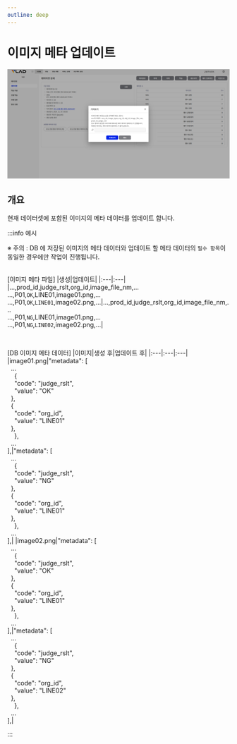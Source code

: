 ```yaml
---
outline: deep
---
```


# 이미지 메타 업데이트

![이미지 메타 없데이트](/public/ko/data/dataset-update-meta.png)


## 개요
현재 데이터셋에 포함된 이미지의 메타 데이터를 업데이트 합니다.

:::info 예시

※ 주의 : DB 에 저장된 이미지의 메타 데이터와 업데이트 할 메타 데이터의 `필수 항목`이 동일한 경우에만 작업이 진행됩니다.
<br><br>

[이미지 메타 파일]
|생성|업데이트|
|:---|:---|
|...,prod_id,judge_rslt,org_id,image_file_nm,...<br>...,P01,`OK`,LINE01,image01.png,...<br>...,P01,`OK`,`LINE01`,image02.png,...|...,prod_id,judge_rslt,org_id,image_file_nm,...<br>...,P01,`NG`,LINE01,image01.png,...<br>...,P01,`NG`,`LINE02`,image02.png,...|

<br>

[DB 이미지 메타 데이터]
|이미지|생성 후|업데이트 후|
|:---|:---|:---|
|image01.png|"metadata":&nbsp;[<br>&nbsp;&nbsp;...<br>&nbsp;&nbsp;&nbsp;&nbsp;{<br>&nbsp;&nbsp;&nbsp;&nbsp;"code":&nbsp;"judge_rslt",<br>&nbsp;&nbsp;&nbsp;&nbsp;"value":&nbsp;"OK"<br>&nbsp;&nbsp;},<br>&nbsp;&nbsp;{<br>&nbsp;&nbsp;&nbsp;&nbsp;"code":&nbsp;"org_id",<br>&nbsp;&nbsp;&nbsp;&nbsp;"value":&nbsp;"LINE01"<br>&nbsp;&nbsp;},<br>&nbsp;&nbsp;&nbsp;&nbsp;},<br>&nbsp;&nbsp;...<br>],|"metadata":&nbsp;[<br>&nbsp;&nbsp;...<br>&nbsp;&nbsp;&nbsp;&nbsp;{<br>&nbsp;&nbsp;&nbsp;&nbsp;"code":&nbsp;"judge_rslt",<br>&nbsp;&nbsp;&nbsp;&nbsp;"value":&nbsp;"NG"<br>&nbsp;&nbsp;},<br>&nbsp;&nbsp;{<br>&nbsp;&nbsp;&nbsp;&nbsp;"code":&nbsp;"org_id",<br>&nbsp;&nbsp;&nbsp;&nbsp;"value":&nbsp;"LINE01"<br>&nbsp;&nbsp;},<br>&nbsp;&nbsp;&nbsp;&nbsp;},<br>&nbsp;&nbsp;...<br>],|
|image02.png|"metadata":&nbsp;[<br>&nbsp;&nbsp;...<br>&nbsp;&nbsp;&nbsp;&nbsp;{<br>&nbsp;&nbsp;&nbsp;&nbsp;"code":&nbsp;"judge_rslt",<br>&nbsp;&nbsp;&nbsp;&nbsp;"value":&nbsp;"OK"<br>&nbsp;&nbsp;},<br>&nbsp;&nbsp;{<br>&nbsp;&nbsp;&nbsp;&nbsp;"code":&nbsp;"org_id",<br>&nbsp;&nbsp;&nbsp;&nbsp;"value":&nbsp;"LINE01"<br>&nbsp;&nbsp;},<br>&nbsp;&nbsp;&nbsp;&nbsp;},<br>&nbsp;&nbsp;...<br>],|"metadata":&nbsp;[<br>&nbsp;&nbsp;...<br>&nbsp;&nbsp;&nbsp;&nbsp;{<br>&nbsp;&nbsp;&nbsp;&nbsp;"code":&nbsp;"judge_rslt",<br>&nbsp;&nbsp;&nbsp;&nbsp;"value":&nbsp;"NG"<br>&nbsp;&nbsp;},<br>&nbsp;&nbsp;{<br>&nbsp;&nbsp;&nbsp;&nbsp;"code":&nbsp;"org_id",<br>&nbsp;&nbsp;&nbsp;&nbsp;"value":&nbsp;"LINE02"<br>&nbsp;&nbsp;},<br>&nbsp;&nbsp;&nbsp;&nbsp;},<br>&nbsp;&nbsp;...<br>],|

:::

